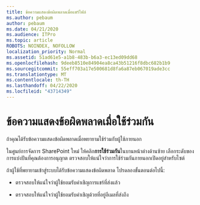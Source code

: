 ```yaml
---
title: ข้อความแสดงข้อผิดพลาดเมื่อแชร์ไฟล์
ms.author: pebaum
author: pebaum
ms.date: 04/21/2020
ms.audience: ITPro
ms.topic: article
ROBOTS: NOINDEX, NOFOLLOW
localization_priority: Normal
ms.assetid: 51ad61e5-a1b8-483b-b6a3-ec13ed09dd68
ms.openlocfilehash: 9deeb8510e84904ea8ca43b51216f8dbc682b1b9
ms.sourcegitcommit: 55eff703a17e500681d8fa6a87eb067019ade3cc
ms.translationtype: MT
ms.contentlocale: th-TH
ms.lasthandoff: 04/22/2020
ms.locfileid: "43714349"
---
```

# <a name="error-messages-when-sharing"></a>ข้อความแสดงข้อผิดพลาดเมื่อใช้ร่วมกัน

ถ้าคุณได้รับข้อความแสดงข้อผิดพลาดเมื่อพยายามใช้ร่วมกับผู้ใช้ภายนอก
  
ในศูนย์การจัดการ SharePoint ใหม่ ให้คลิก**การใช้ร่วมกัน**ในบานหน้าต่างด้านซ้าย เลือกระดับของการแบ่งปันที่คุณต้องการอนุญาต ตรวจสอบให้แน่ใจว่าการใช้ร่วมกันภายนอกเปิดอยู่สําหรับไซต์ 
  
ถ้าผู้ใช้ที่พยายามเข้าสู่ระบบได้รับข้อความแสดงข้อผิดพลาด โปรดลองขั้นตอนต่อไปนี้:
  
- ตรวจสอบให้แน่ใจว่าผู้ใช้ยอมรับคําเชิญการแชร์ที่ส่งแล้ว
    
- ตรวจสอบให้แน่ใจว่าผู้ใช้ยอมรับคําเชิญด้วยที่อยู่อีเมลที่ส่งถึง
    

